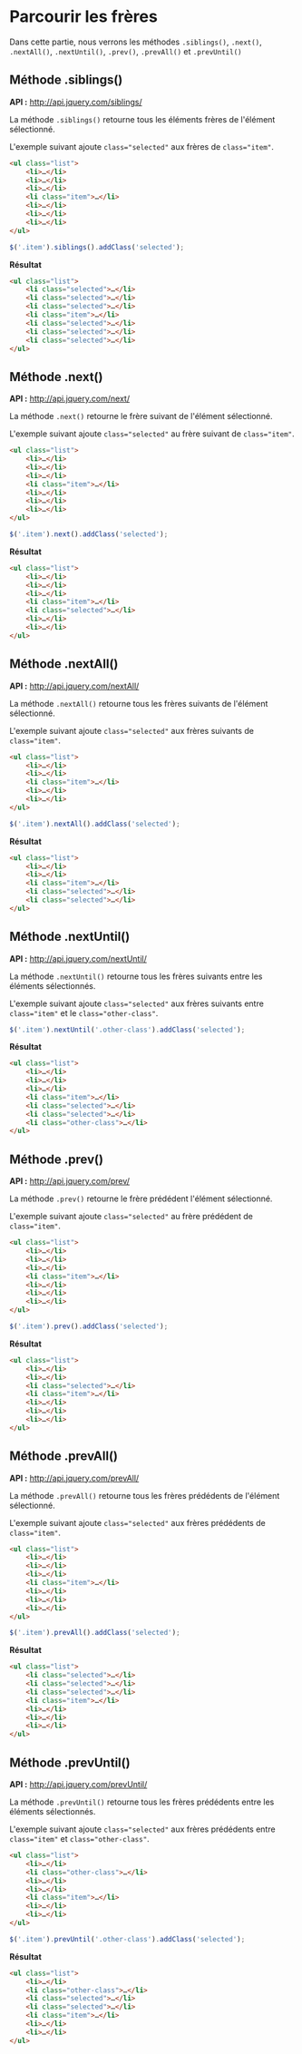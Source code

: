 # Parcourir les frères

Dans cette partie, nous verrons les méthodes `.siblings()`, `.next()`, `.nextAll()`, `.nextUntil()`, `.prev()`, `.prevAll()` et `.prevUntil()`

## Méthode .siblings()

**API :** http://api.jquery.com/siblings/

La méthode `.siblings()` retourne tous les éléments frères de l'élément sélectionné.

L'exemple suivant ajoute `class="selected"` aux frères de `class="item"`.

```html
<ul class="list">
    <li>…</li>
	<li>…</li>
	<li>…</li>
	<li class="item">…</li>
	<li>…</li>
	<li>…</li>
	<li>…</li>
</ul>
```

```js
$('.item').siblings().addClass('selected');
```

**Résultat**

```html
<ul class="list">
    <li class="selected">…</li>
	<li class="selected">…</li>
	<li class="selected">…</li>
	<li class="item">…</li>
	<li class="selected">…</li>
	<li class="selected">…</li>
	<li class="selected">…</li>
</ul>
```


## Méthode .next()

**API :** http://api.jquery.com/next/

La méthode `.next()` retourne le frère suivant de l'élément sélectionné.

L'exemple suivant ajoute `class="selected"` au frère suivant de `class="item"`.

```html
<ul class="list">
	<li>…</li>
	<li>…</li>
	<li>…</li>
	<li class="item">…</li>
	<li>…</li>
	<li>…</li>
	<li>…</li>
</ul>
```

```js
$('.item').next().addClass('selected');
```

**Résultat**

```html
<ul class="list">
	<li>…</li>
	<li>…</li>
	<li>…</li>
	<li class="item">…</li>
	<li class="selected">…</li>
	<li>…</li>
	<li>…</li>
</ul>
```


## Méthode .nextAll()

**API :** http://api.jquery.com/nextAll/

La méthode `.nextAll()` retourne tous les frères suivants de l'élément sélectionné.

L'exemple suivant ajoute `class="selected"` aux frères suivants de `class="item"`.

```html
<ul class="list">
	<li>…</li>
	<li>…</li>
	<li class="item">…</li>
	<li>…</li>
	<li>…</li>
</ul>
```

```js
$('.item').nextAll().addClass('selected');
```

**Résultat**

```html
<ul class="list">
	<li>…</li>
	<li>…</li>
	<li class="item">…</li>
	<li class="selected">…</li>
	<li class="selected">…</li>
</ul>
```

## Méthode .nextUntil()

**API :** http://api.jquery.com/nextUntil/

La méthode `.nextUntil()` retourne tous les frères suivants entre les éléments sélectionnés.

L'exemple suivant ajoute `class="selected"` aux frères suivants entre `class="item"` et le `class="other-class"`.

```js
$('.item').nextUntil('.other-class').addClass('selected');
```

**Résultat**

```html
<ul class="list">
    <li>…</li>
	<li>…</li>
	<li>…</li>
	<li class="item">…</li>
	<li class="selected">…</li>
	<li class="selected">…</li>
	<li class="other-class">…</li>
</ul>
```

## Méthode .prev()

**API :** http://api.jquery.com/prev/

La méthode `.prev()` retourne le frère prédédent l'élément sélectionné.

L'exemple suivant ajoute `class="selected"` au frère prédédent de `class="item"`.

```html
<ul class="list">
    <li>…</li>
	<li>…</li>
	<li>…</li>
	<li class="item">…</li>
	<li>…</li>
	<li>…</li>
	<li>…</li>
</ul>
```

```js
$('.item').prev().addClass('selected');
```

**Résultat**

```html
<ul class="list">
    <li>…</li>
	<li>…</li>
	<li class="selected">…</li>
	<li class="item">…</li>
	<li>…</li>
	<li>…</li>
	<li>…</li>
</ul>
```

## Méthode .prevAll()

**API :** http://api.jquery.com/prevAll/

La méthode `.prevAll()` retourne tous les frères prédédents de l'élément sélectionné.

L'exemple suivant ajoute `class="selected"` aux frères prédédents de `class="item"`.

```html
<ul class="list">
	<li>…</li>
	<li>…</li>
	<li>…</li>
	<li class="item">…</li>
	<li>…</li>
	<li>…</li>
	<li>…</li>
</ul>
```

```js
$('.item').prevAll().addClass('selected');
```

**Résultat**

```html
<ul class="list">
	<li class="selected">…</li>
	<li class="selected">…</li>
	<li class="selected">…</li>
	<li class="item">…</li>
	<li>…</li>
	<li>…</li>
	<li>…</li>
</ul>
```

## Méthode .prevUntil()

**API :** http://api.jquery.com/prevUntil/

La méthode `.prevUntil()` retourne tous les frères prédédents entre les éléments sélectionnés.

L'exemple suivant ajoute `class="selected"` aux frères prédédents entre `class="item"` et `class="other-class"`.

```html
<ul class="list">
    <li>…</li>
	<li class="other-class">…</li>
	<li>…</li>
	<li>…</li>
	<li class="item">…</li>
	<li>…</li>
	<li>…</li>
</ul>
```

```js
$('.item').prevUntil('.other-class').addClass('selected');
```

**Résultat**

```html
<ul class="list">
    <li>…</li>
    <li class="other-class">…</li>
	<li class="selected">…</li>
	<li class="selected">…</li>
	<li class="item">…</li>
    <li>…</li>
	<li>…</li>
</ul>
```
